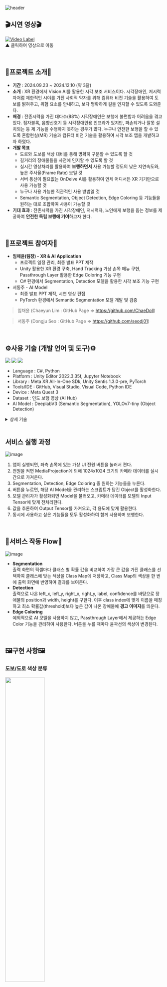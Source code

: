 

![header](https://capsule-render.vercel.app/api?type=transparent&height=300&section=header&text=White%20Vision👁️‍🗨️&fontSize=90&fontColor=14F77E)  
## 🎬시연 영상🎬  

[![Video Label](http://img.youtube.com/vi/kCf2NHandRo/0.jpg)](https://youtu.be/kCf2NHandRo?si=iHz43jF7gY15bN5G)  
▲ 클릭하여 영상으로 이동

<br>  

## 📄프로젝트 소개📄
- **기간** : 2024.09.23 ~ 2024.12.10 (약 3달)
- **소개** : XR 환경에서 Vision AI를 활용한 시각 보조 서비스이다. 시각장애인, 저시력자처럼 제한적인 시야를 가진 사회적 약자를 위해 컴퓨터 비전 기술을 활용하여 도보를 밝혀주고, 위험 요소를 안내하고, 보다 명확하게 길을 인지할 수 있도록 도와준다.
- **배경** : 잔존시력을 가진 대다수(88%) 시각장애인은 보행에 불편함과 어려움을 겪고 있다. 점자블록, 음향신호기 등 시각장애인용 인프라가 있지만, 파손되거나 잘못 설치되는 등 제 기능을 수행하지 못하는 경우가 많다. 누구나 안전한 보행을 할 수 있도록 혼합현실(MR) 기술과 컴퓨터 비전 기술을 활용하여 시각 보조 앱을 개발하고자 하였다.
- **개발 목표**
  - 도로와 도보를 색상 대비를 통해 명확히 구분할 수 있도록 할 것
  - 길거리의 장애물들을 사전에 인지할 수 있도록 할 것
  - 실시간 영상처리를 활용하여 **보행하면서** 사용 가능할 정도의 낮은 지연속도와, 높은 주사율(Frame Rate) 보일 것
  - 서버 통신이 필요없는 OnDeive AI를 활용하여 언제 어디서든 XR 기기만으로 사용 가능할 것 
  - 누구나 사용 가능한 직관적인 사용 방법일 것
  - Semantic Segmentation, Object Detection, Edge Coloring 등 기능들을 원하는 대로 조합하여 사용이 가능할 것
- **기대 효과** : 잔존시력을 가진 시각장애인, 저시력자, 노인에게 보행을 돕는 정보를 제공하여 **안전한 독립 보행에 기여**하고자 한다. 
<br>  

## 👥프로젝트 참여자👥
- **임채윤(팀장) - XR & AI Application**
  - 프로젝트 일정 관리, 최종 발표 PPT 제작
  - Unity 활용한 XR 환경 구축, Hand Tracking 가상 손목 메뉴 구현, Passthrough Layer 활용한 Edge Coloring 기능 구현
  - C# 환경에서 Segmentation, Detection 모델을 활용한 시각 보조 기능 구현
- 서동주 - AI Model 
  - 최종 발표 PPT 제작, 시연 영상 편집
  - PyTorch 환경에서 Semantic Segmentation 모델 개발 및 검증
> 임채윤 (Chaeyun Lim : GitHub Page => https://github.com/ChaeDoll)

> 서동주 (Dongju Seo : GitHub Page => https://github.com/seodj01)
 
<br>  

## ⚙사용 기술 (개발 언어 및 도구)⚙
<img src="https://img.shields.io/badge/Unity-222324?style=for-the-badge&logo=Unity&logoColor=white"/> <img src="https://img.shields.io/badge/Meta XR SDK-0467DF?style=for-the-badge&logo=meta&logoColor=white"/> <img src="https://img.shields.io/badge/GitHub-181717?style=for-the-badge&logo=github&logoColor=white"/>
- Language : C#, Python
- Platform : Unity Editor 2022.3.35f, Jupyter Notebook
- Library : Meta XR All-In-One SDk, Unity Sentis 1.3.0-pre, PyTorch
- Tools/IDE : GitHub, Visual Studio, Visual Code, Python IDE
- Device : Meta Quest 3
-	Dataset : 인도 보행 영상 (AI Hub)
-	AI Model : DeeplabV3 (Semantic Segmentation), YOLOv7-tiny (Object Detection)
<details>
  <summary>상세 기술</summary>
  ①	Hand Tracking: 손동작 감지 기술<br>
  ②	Mixed Reality: Passthrough Layer를 활용한 혼합현실 구현<br>  
  ③	MediaProjection: 카메라 정보 강제 접근 및 활용을 위한 API<br>  
  ④	Boundaryless: 외부 앱 실행을 위한 경계 설정<br>  
  ⑤	Semantic Segmentation: 도로 및 도보 구분을 위한 이미지 분리 기법<br>  
  ⑥	Object Detection: 장애물 감지 및 경고를 위한 객체 탐지 기법<br>  
  ⑦	Edge Coloring: 윤곽선 강조를 위한 Passthrough Edge Renderer 색상 변경<br>  
  ⑧	Multi-Layer Overlay: 두 개의 AI모델 추론 결과를 종합하여 혼합현실에 반영<br>  
  ⑨	Curved Display: 몰입감과 시야각을 넓이기 위해 평면 디스플레이가 아닌, 곡면 디스플레이에 결과를 투영<br>  
  ⑩	Data Preprocessing: 학습을 위한 데이터 라벨링 및 데이터 전처리<br>   
  ⑪	Fine Tuning: 도로 및 도보를 구분하기 위해 사전학습 모델에 새로운 데이터셋으로 추가 학습 진행<br>
</details>
  
<br>

## 서비스 실행 과정
![image](https://github.com/user-attachments/assets/d7c804e3-ba75-4513-bd37-be67393a991e)

1. 앱이 실행되면, 좌측 손목에 있는 가상 UI 전원 버튼을 눌러서 켠다.
2. 전원을 켜면 MediaProjection에 의해 1024x1024 크기의 카메라 데이터를 실시간으로 가져온다.
3. Segmentation, Detection, Edge Coloring 중 원하는 기능들을 누른다.
4. 버튼을 누르면, 해당 AI Model을 관리하는 스크립트가 담긴 Object를 활성화한다.
5. 모델 관리자가 활성화되면 Model을 불러오고, 카메라 데이터를 모델의 Input Tensor에 맞게 전처리한다.
6. 값을 추론하여 Output Tensor를 가져오고, 각 용도에 맞게 활용한다.
7. 동시에 사용하고 싶은 기능들을 모두 활성화하여 함께 사용하며 보행한다.

<br>

## 🧭서비스 작동 Flow🧭
![image](https://github.com/user-attachments/assets/679e4cc0-68ca-49e2-96d3-f91ed0ceeda5)

- **Segmentation**  
출력 화면의 픽셀마다 클래스 별 확률 값을 비교하여 가장 큰 값을 가진 클래스를 선택하여 클래스에 맞는 색상을 Class Map에 저장하고, Class Map의 색상을 한 번에 출력 화면에 반영하여 결과를 보여준다.  
- **Detection**  
출력으로 나온 left_x, left_y, right_x, right_y, label, confidence를 바탕으로 장애물의 position과 width, height를 구한다. 이후 class index에 맞게 이름을 매칭하고 최소 확률값(threshold)보다 높은 값이 나온 장애물에 **경고 이미지**를 띄운다.  
- **Edge Coloring**  
예외적으로 AI 모델을 사용하지 않고, Passthrough Layer에서 제공하는 Edge Color 기능을 관리하여 사용한다. 버튼을 누를 때마다 윤곽선의 색상이 변경된다.  

<br>

## 🖼️구현 사항🖼️
### **도보/도로 색상 분류**
<img src="https://github.com/user-attachments/assets/338be7f6-8f9b-4470-b46a-ace246a9b750" width="50%"/>  

- Semantic Segmentation 기술 활용
- MobileNetV3를 백본으로 하는 DeepLabV3 모델 채택
- AI Hub '인도보행 영상' 데이터셋에서 Surface Masking 데이터 활용
- 7개의 클래스(인도, 도로, 점자블록, 위험구역, 자전거도로, 골목길, 횡단보도)로 정수형 라벨링하여 학습
- Unity 환경에서 사용하기 위해 ONNX(Open Neural Network eXchange) 포맷으로 변환하여 사용
- 후처리를 통해 안전한 길(인도, 점자블록)과 위험한 길(도로, 위험구역, 자전거도로, 골목길), 횡단보도 세 부분으로 나누어 색상 출력

### **장애물 경고 안내**
<img src="https://github.com/user-attachments/assets/dc239ad1-11c3-405c-b033-557269af0636" width="50%"/>   

- Object Detection 기술 활용
- 경량화 한 모델인 YOLOv7-tiny 모델 채택
- COCO 데이터셋으로 학습되어 있는 사전학습 모델 활용
- 모델 경량화를 위해 FP16 => UINT8 로 양자화(Quantization)
- Unity 환경에서 사용하기 위해 ONNX(Open Neural Network eXchange) 포맷으로 변환하여 사용
- 후처리를 통해 결과 클래스 80개 중, 위험 요소(사람, 자전거, 자동차, 오토바이, 버스, 트럭) 부류만 별도 필터링하여 활용
- 출력 결과 Feature에 있는 좌측 x, y 좌표와 우측 x, y 좌표를 토대로 감지된 장애물의 위치와 크기를 계산
- 계산된 결과를 토대로 경고 안내 이미지를 화면에 출력

### **윤곽선 강조**
<img src="https://github.com/user-attachments/assets/0bc82aef-8d2e-434e-8c8f-a2b780f2a8eb" width="50%"/>   

- Meta XR All-In-One SDK 활용
- Passthrough Layer 컴포넌트에 있는 Edge Rendering / Edge Color 속성을 활용
- C# 스크립트를 작성하여 윤곽선의 활성화/비활성화와 색상 변경을 제어
- 빨간색, 초록색, 파란색, 노란색, 검은색 중 원하는 색상을 선택하여 표시 가능
- 변환 버튼을 누를 때마다 윤곽선 색상이 변경되도록 구현

<br>  

## 💡추후 업데이트 아이디어💡
<details>
  <summary>클릭하여 펼쳐보기</summary>
  <ui>
    <li>Semantic Segmentation 모델 성능 향상</li>
    <li>Segmentation 데이터 증강 활용하여 학습 (Rotate, Crop, Zoom, Shear, Brightness 등 조절)</li>
    <li>CycleGAN 등 생성형 이미지 활용하여 계절 변화 대응하는 데이터 생성 및 학습</li>
    <li>Object Detection 모델 성능 향상 (Latency, Frame 등 문제 해결)</li>
  </ui>
</details>

<br>

## 🍪개발 현황🍪
- v0.0.1 : White Vision - 1차 개발 완료 ( 2024.12.05 )

### Reference
- *Thanks for trev3d - MediaProjection API* - https://github.com/trev3d/QuestDisplayAccessDemo
- *Boundaryless Setting* - https://developers.meta.com/horizon/documentation/unity/unity-boundaryless/
